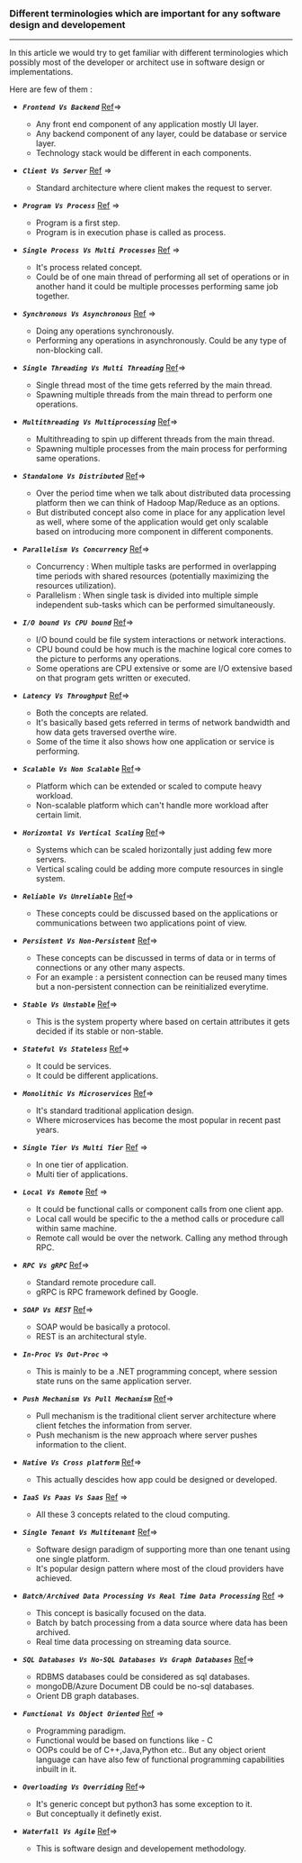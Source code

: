### Different terminologies which are important for any software design and developement
----------------------------------------------------------------------------------------------------

In this article we would try to get familiar with different terminologies which possibly most of the developer or architect use in software design or implementations.

Here are few of them :

- ***`Frontend Vs Backend`*** [Ref](https://www.coursereport.com/blog/front-end-development-vs-back-end-development-where-to-start)=>
    - Any front end component of any application mostly UI layer.
    - Any backend component of any layer, could be database or service layer.
    - Technology stack would be different in each components.

- ***`Client Vs Server`*** [Ref](https://www.techopedia.com/definition/438/clientserver-architecture) =>
    - Standard architecture where client makes the request to server.
    
- ***`Program Vs Process`*** [Ref](https://www.guru99.com/program-vs-process-difference.html) =>
    - Program is a first step.
    - Program is in execution phase is called as process. 

- ***`Single Process Vs Multi Processes`*** [Ref](https://stackoverflow.com/questions/19156924/multi-process-vs-single-process-multi-threading-for-software-modules-commun) =>
    - It's process related concept.
    - Could be of one main thread of performing all set of operations or in another hand it could be multiple processes performing same job together. 

- ***`Synchronous Vs Asynchronous`*** [Ref](https://www.youtube.com/watch?v=BFcNDPt6SlE&list=PLjXnSLTXFtB8HzWDhUCFf4ttjiz5UhV_c&index=39&t=0s) =>    
    - Doing any operations synchronously.
    - Performing any operations in asynchronously. Could be any type of non-blocking call.    

- ***`Single Threading Vs Multi Threading`*** [Ref](https://medium.com/@bfortuner/python-multithreading-vs-multiprocessing-73072ce5600b)=>
    - Single thread most of the time gets referred by the main thread.
    - Spawning multiple threads from the main thread to perform one operations.

- ***`Multithreading Vs Multiprocessing`*** [Ref](https://dev.to/nbosco/multithreading-vs-multiprocessing-in-python--63j)=>
    - Multithreading to spin up different threads from the main thread.
    - Spawning multiple processes from the main process for performing same operations.

- ***`Standalone Vs Distributed`*** [Ref](https://www.freecodecamp.org/news/a-thorough-introduction-to-distributed-systems-3b91562c9b3c/)=>
    - Over the period time when we talk about distributed data processing platform then we can think of Hadoop Map/Reduce as an options.
    - But distributed concept also come in place for any application level as well, where some of the application would get only scalable based on 
        introducing more component in different components. 

- ***`Parallelism Vs Concurrency`*** [Ref](https://github.com/sughosneo/blogs/blob/master/concurrency_vs_parallelism.md)=>
    - Concurrency : When multiple tasks are performed in overlapping time periods with shared resources (potentially maximizing the resources utilization).
    - Parallelism : When single task is divided into multiple simple independent sub-tasks which can be performed simultaneously.

- ***`I/O bound Vs CPU bound`*** [Ref](https://stackoverflow.com/questions/868568/what-do-the-terms-cpu-bound-and-i-o-bound-mean)=>
    - I/O bound could be file system interactions or network interactions.
    - CPU bound could be how much is the machine logical core comes to the picture to performs any operations. 
    - Some operations are CPU extensive or some are I/O extensive based on that program gets written or executed.

- ***`Latency Vs Throughput`*** [Ref](https://www.comparitech.com/net-admin/latency-vs-throughput/)=>
    - Both the concepts are related.
    - It's basically based gets referred in terms of network bandwidth and how data gets traversed overthe wire.
    - Some of the time it also shows how one application or service is performing.

- ***`Scalable Vs Non Scalable`*** [Ref](https://www.youtube.com/watch?v=OyTEd9h_CVQ&list=PLjXnSLTXFtB8HzWDhUCFf4ttjiz5UhV_c&index=16&t=0s)=>
    - Platform which can be extended or scaled to compute heavy workload.
    - Non-scalable platform which can't handle more workload after certain limit.
    
- ***`Horizontal Vs Vertical Scaling`*** [Ref](https://www.youtube.com/watch?v=xpDnVSmNFX0)=>
    - Systems which can be scaled horizontally just adding few more servers. 
    - Vertical scaling could be adding more compute resources in single system.

- ***`Reliable Vs Unreliable`*** [Ref](https://www.inetdaemon.com/tutorials/basic_concepts/communication/reliable_vs_unreliable.shtml)=>
    - These concepts could be discussed based on the applications or communications between two applications point of view.     

- ***`Persistent Vs Non-Persistent`*** [Ref](https://devcentral.f5.com/s/articles/persistent-and-persistence-whats-the-difference)=>
    - These concepts can be discussed in terms of data or in terms of connections or any other many aspects.
    - For an example : a persistent connection can be reused many times but a non-persistent connection can be reinitialized everytime.

- ***`Stable Vs Unstable`*** [Ref](https://myclassbook.org/stable-unstable-system-stability-property/)=>
    - This is the system property where based on certain attributes it gets decided if its stable or non-stable.

- ***`Stateful Vs Stateless`*** [Ref](https://www.bizety.com/2018/08/21/stateful-vs-stateless-architecture-overview/)=>
    - It could be services.
    - It could be different applications.
    
- ***`Monolithic Vs Microservices`*** [Ref](https://myclassbook.org/stable-unstable-system-stability-property/)=>
    - It's standard traditional application design. 
    - Where microservices has become the most popular in recent past years.

- ***`Single Tier Vs Multi Tier`*** [Ref](https://www.softwaretestingmaterial.com/software-architecture/) =>
    - In one tier of application.
    - Multi tier of applications.

- ***`Local Vs Remote`*** [Ref](https://stackoverflow.com/questions/33781618/remote-procedure-calls-vs-local-procedure-calls) =>
    - It could be functional calls or component calls from one client app.
    - Local call would be specific to the a method calls or procedure call within same machine.
    - Remote call would be over the network. Calling any method through RPC.

- ***`RPC Vs gRPC`*** [Ref](https://www.hardikp.com/2018/07/28/services/)=>
    - Standard remote procedure call.
    - gRPC is RPC framework defined by Google.

- ***`SOAP Vs REST`*** [Ref](https://www.javatpoint.com/soap-vs-rest-web-services)=>
    - SOAP would be basically a protocol.
    - REST is an architectural style.

- ***`In-Proc Vs Out-Proc`*** =>
    - This is mainly to be a .NET programming concept, where session state runs on the same application server.    

- ***`Push Mechanism Vs Pull Mechanism`*** [Ref](https://simplicable.com/new/pull-vs-push-technology)=>
    - Pull mechanism is the traditional client server architecture where client fetches the information from server.
    - Push mechanism is the new approach where server pushes information to the client. 
    
- ***`Native Vs Cross platform`*** [Ref](https://www.zeolearn.com/magazine/native-vs-cross-platform-apps-youll-be-the-winner)=>
    - This actually descides how app could be designed or developed.
    

- ***`IaaS Vs Paas Vs Saas`*** [Ref](https://www.bmc.com/blogs/saas-vs-paas-vs-iaas-whats-the-difference-and-how-to-choose/) =>
    - All these 3 concepts related to the cloud computing. 

- ***`Single Tenant Vs Multitenant`*** [Ref](https://docs.microsoft.com/en-us/azure/sql-database/saas-tenancy-app-design-patterns)=>
    - Software design paradigm of supporting more than one tenant using one single platform.
    - It's popular design pattern where most of the cloud providers have achieved.

- ***`Batch/Archived Data Processing Vs Real Time Data Processing`*** [Ref](https://www.bmc.com/blogs/batch-processing-stream-processing-real-time/) =>
    - This concept is basically focused on the data.
    - Batch by batch processing from a data source where data has been archived.
    - Real time data processing on streaming data source.

- ***`SQL Databases Vs No-SQL Databases Vs Graph Databases`*** [Ref](https://neo4j.com/developer/graph-db-vs-nosql/)=>
    - RDBMS databases could be considered as sql databases.
    - mongoDB/Azure Document DB could be no-sql databases.
    - Orient DB graph databases.

- ***`Functional Vs Object Oriented`*** [Ref](https://medium.com/@sho.miyata.1/the-object-oriented-programming-vs-functional-programming-debate-in-a-beginner-friendly-nutshell-24fb6f8625cc) =>
    - Programming paradigm. 
    - Functional would be based on functions like - C
    - OOPs could be of C++,Java,Python etc.. But any object orient language can have also few of functional programming capabilities inbuilt in it. 
    
- ***`Overloading Vs Overriding`*** [Ref](https://data-flair.training/blogs/python-inheritance/)=>
    - It's generic concept but python3 has some exception to it.
    - But conceptually it definetly exist.

- ***`Waterfall Vs Agile`*** [Ref](https://www.guru99.com/waterfall-vs-agile.html)=>
    - This is software design and developement methodology.
